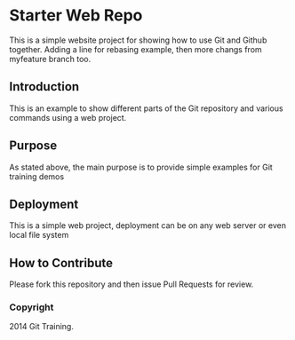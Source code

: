 # Starter Web Repo

This is a simple website project for 
showing how to use Git and Github together. Adding a line for rebasing example, 
then more changs from myfeature branch too.

## Introduction

This is an example to show different parts of the Git 
repository and various commands using a web project. 

## Purpose

As stated above, the main purpose is to 
provide simple examples for Git training demos
## Deployment

This is a simple web project, deployment 
can be on any web server or even local file system

## How to Contribute

Please fork this repository and then issue Pull Requests for review.

### Copyright

2014 Git Training. 